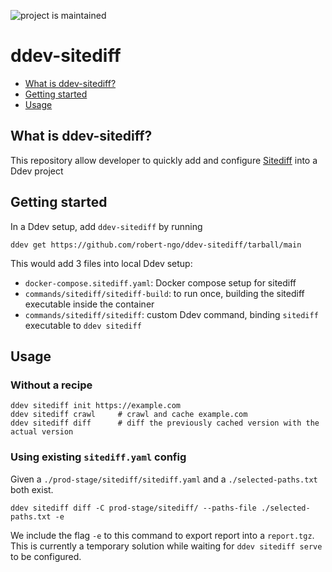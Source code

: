 ![project is maintained](https://img.shields.io/maintenance/yes/2024.svg)

# ddev-sitediff <!-- omit in toc -->

* [What is ddev-sitediff?](#what-is-ddev-sitediff)
* [Getting started](#getting-started)
* [Usage](#usage)

## What is ddev-sitediff?

This repository allow developer to quickly add and configure [Sitediff](https://github.com/evolvingweb/sitediff) into a 
Ddev project 


## Getting started

In a Ddev setup, add `ddev-sitediff` by running 

`ddev get https://github.com/robert-ngo/ddev-sitediff/tarball/main`

This would add 3 files into local Ddev setup:

* `docker-compose.sitediff.yaml`: Docker compose setup for sitediff 
* `commands/sitediff/sitediff-build`: to run once, building the sitediff executable inside the container
* `commands/sitediff/sitediff`: custom Ddev command, binding `sitediff` executable to `ddev sitediff`

## Usage

### Without a recipe 

``` 
ddev sitediff init https://example.com 
ddev sitediff crawl     # crawl and cache example.com
ddev sitediff diff      # diff the previously cached version with the actual version
```

### Using existing `sitediff.yaml` config 

Given a `./prod-stage/sitediff/sitediff.yaml` and a `./selected-paths.txt` both exist.

```
ddev sitediff diff -C prod-stage/sitediff/ --paths-file ./selected-paths.txt -e
```

We include the flag `-e` to this command to export report into a `report.tgz`. This is currently a temporary solution 
while waiting for `ddev sitediff serve` to be configured. 

